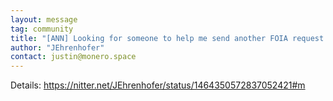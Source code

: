 ```yaml
---
layout: message
tag: community
title: "[ANN] Looking for someone to help me send another FOIA request to the IRS"
author: "JEhrenhofer"	
contact: justin@monero.space
---
```


Details: https://nitter.net/JEhrenhofer/status/1464350572837052421#m
